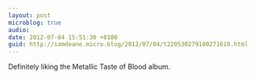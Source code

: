 ```yaml
---
layout: post
microblog: true
audio: 
date: 2012-07-04 15:51:30 +0100
guid: http://samdeane.micro.blog/2012/07/04/t220530279180271619.html
---
```

Definitely liking the Metallic Taste of Blood album.

